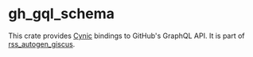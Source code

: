 # gh_gql_schema

This crate provides [Cynic](https://crates.io/crates/cynic) bindings to GitHub's GraphQL API. It is part of [rss_autogen_giscus](https://crates.io/crates/rss_autogen_giscus).